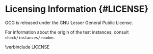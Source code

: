 # Licensing Information {#LICENSE}

GCG is released under the GNU Lesser General Public License.

For information about the origin of the test instances, consult <code>check/instances/readme</code>.

\verbinclude LICENSE

